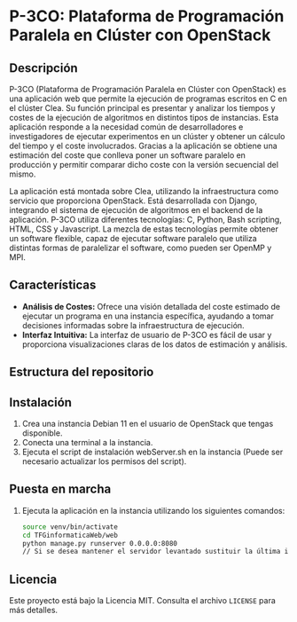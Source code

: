 # P-3CO: Plataforma de Programación Paralela en Clúster con OpenStack

## Descripción
P-3CO (Plataforma de Programación Paralela en Clúster con OpenStack) es una aplicación web que permite la ejecución de programas escritos en C en el clúster Clea. Su función principal es presentar y analizar los tiempos y costes de la ejecución de algoritmos en distintos tipos de instancias. Esta aplicación responde a la necesidad común de desarrolladores e investigadores de ejecutar experimentos en un clúster y obtener un cálculo del tiempo y el coste involucrados. Gracias a la aplicación se obtiene una estimación del coste que conlleva poner un software paralelo en producción y permitir comparar dicho coste con la versión secuencial del mismo.

La aplicación está montada sobre Clea, utilizando la infraestructura como servicio que proporciona OpenStack. Está desarrollada con Django, integrando el sistema de ejecución de algoritmos en el backend de la aplicación. P-3CO utiliza diferentes tecnologías: C, Python, Bash scripting, HTML, CSS y Javascript. La mezcla de estas tecnologías permite obtener un software flexible, capaz de ejecutar software paralelo que utiliza distintas formas de paralelizar el software, como pueden ser OpenMP y MPI.

## Características
- **Análisis de Costes:** Ofrece una visión detallada del coste estimado de ejecutar un programa en una instancia específica, ayudando a tomar decisiones informadas sobre la infraestructura de ejecución.
- **Interfaz Intuitiva:** La interfaz de usuario de P-3CO es fácil de usar y proporciona visualizaciones claras de los datos de estimación y análisis.

## Estructura del repositorio

## Instalación
1. Crea una instancia Debian 11 en el usuario de OpenStack que tengas disponible.
2. Conecta una terminal a la instancia.
3. Ejecuta el script de instalación webServer.sh en la instancia (Puede ser necesario actualizar los permisos del script).

## Puesta en marcha
1. Ejecuta la aplicación en la instancia utilizando los siguientes comandos:
    ```bash
    source venv/bin/activate
    cd TFGinformaticaWeb/web
    python manage.py runserver 0.0.0.0:8080
    // Si se desea mantener el servidor levantado sustituir la última instrucción por: nohup python manage.py runserver 0.0.0.0:8080 &
    ```

## Licencia
Este proyecto está bajo la Licencia MIT. Consulta el archivo `LICENSE` para más detalles.
